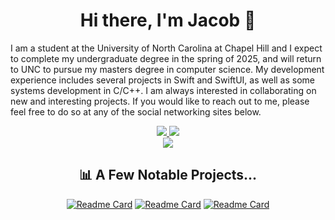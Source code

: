 <div align = "center">
  <h1>Hi there, I'm Jacob 👋</h1>
</div>

I am a student at the University of North Carolina at Chapel Hill and I expect to complete my undergraduate degree in the spring of 2025, and will return to UNC to pursue my masters degree in computer science.
My development experience includes several projects in Swift and SwiftUI, as well as some systems development in C/C++. I am always interested in collaborating on new and interesting projects. If you would like to reach out to me, please feel free to do so at any of the social networking sites below.

<div align = "center">
  <a href = "https://app.joinhandshake.com/stu/users/31545130">
    <img src = "https://img.shields.io/badge/ -Handshake-red"/>
  </a>
  
  <a href = "https://www.linkedin.com/in/jacob-brown-6baa0421b/">
    <img src = "https://img.shields.io/badge/-LinkedIn-blue"/>
  </a>

<div align = "center">
  <img src = "https://api.visitorbadge.io/api/visitors?path=https%3A%2F%2Fgithub.com%2Fjacbro2021%2Fjacbro2021&label=Visitors&countColor=%23f47373"/>
</div>

## 📊 A Few Notable Projects...
[![Readme Card](https://github-readme-stats.vercel.app/api/pin/?username=jacbro2021&repo=csxl-final-project)](https://github.com/jacbro2021/csxl-final-project/tree/stage)
[![Readme Card](https://github-readme-stats.vercel.app/api/pin/?username=jacbro2021&repo=brsh)](https://github.com/jacbro2021/brsh)
[![Readme Card](https://github-readme-stats.vercel.app/api/pin/?username=jacbro2021&repo=smtp-client-server-python)](https://github.com/jacbro2021/smtp-client-server-python)

<!--
## 📈 Stats
<p align = "center">
<img height="180em" src="https://github-readme-stats.vercel.app/api?username=jacbro2021&show_icons=true&hide_border=true&&count_private=true&include_all_commits=true" />
</p>
-->

